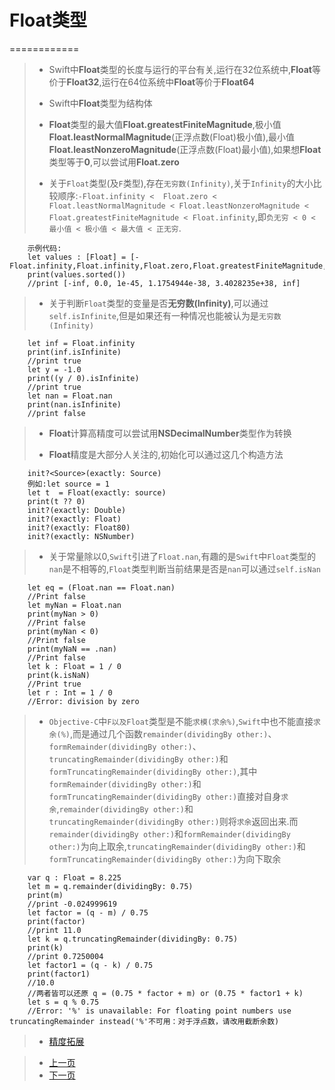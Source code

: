 
# Float类型
============

> - Swift中**Float**类型的长度与运行的平台有关,运行在32位系统中,**Float**等价于**Float32**,运行在64位系统中**Float**等价于**Float64**
> 
> - Swift中**Float**类型为结构体
> 
> - **Float**类型的最大值**Float.greatestFiniteMagnitude**,极小值**Float.leastNormalMagnitude**(正浮点数(Float)极小值),最小值**Float.leastNonzeroMagnitude**(正浮点数(Float)最小值),如果想**Float**类型等于**0**,可以尝试用**Float.zero**
> 
> - 关于`Float`类型(及`F`类型),存在`无穷数(Infinity)`,关于`Infinity`的大小比较顺序:`-Float.infinity < 
  Float.zero < Float.leastNormalMagnitude < Float.leastNonzeroMagnitude < Float.greatestFiniteMagnitude < Float.infinity`,即`负无穷 < 0 < 最小值 < 极小值 < 最大值 < 正无穷`.
>
		示例代码:
 		let values : [Float] = [-Float.infinity,Float.infinity,Float.zero,Float.greatestFiniteMagnitude,Float.leastNormalMagnitude,Float.leastNonzeroMagnitude]
		print(values.sorted())
		//print [-inf, 0.0, 1e-45, 1.1754944e-38, 3.4028235e+38, inf]
	
> 
> - 关于判断`Float`类型的变量是否**无穷数(Infinity)**,可以通过`self.isInfinite`,但是如果还有一种情况也能被认为是`无穷数(Infinity)`
> 
 		let inf = Float.infinity
		print(inf.isInfinite)
		//print true
		let y = -1.0
		print((y / 0).isInfinite)
		//print true
		let nan = Float.nan
		print(nan.isInfinite)
		//print false
	
> 
> - **Float**计算高精度可以尝试用**NSDecimalNumber**类型作为转换
> 
> - **Float**精度是大部分人关注的,初始化可以通过这几个构造方法
> 
> 
    	init?<Source>(exactly: Source) 
      	例如:let source = 1
    	let t  = Float(exactly: source)
    	print(t ?? 0)
    	init?(exactly: Double)
    	init?(exactly: Float)
    	init?(exactly: Float80)
    	init?(exactly: NSNumber)
> 
> - 关于常量除以0,`Swift`引进了`Float.nan`,有趣的是`Swift`中`Float`类型的`nan`是不相等的,`Float`类型判断当前结果是否是`nan`可以通过`self.isNan`
> 
		let eq = (Float.nan == Float.nan)
		//Print false
		let myNan = Float.nan
		print(myNan > 0)
		//Print false
		print(myNan < 0)
		//Print false
		print(myNaN == .nan)
		//Print false
		let k : Float = 1 / 0
		print(k.isNaN)
		//Print true
		let r : Int = 1 / 0
		//Error: division by zero

> 
> - `Objective-C`中`F以及Float`类型是不能`求模(求余%)`,`Swift`中也不能直接`求余(%)`,而是通过几个函数`remainder(dividingBy other:)`、`formRemainder(dividingBy other:)`、`truncatingRemainder(dividingBy other:)`和`formTruncatingRemainder(dividingBy other:)`,其中`formRemainder(dividingBy other:)`和`formTruncatingRemainder(dividingBy other:)`直接对自身`求余`,`remainder(dividingBy other:)`和`truncatingRemainder(dividingBy other:)`则将`求余`返回出来.而`remainder(dividingBy other:)`和`formRemainder(dividingBy other:)`为向上取余,`truncatingRemainder(dividingBy other:)`和`formTruncatingRemainder(dividingBy other:)`为向下取余
> 
		var q : Float = 8.225
		let m = q.remainder(dividingBy: 0.75)
		print(m)
		//print -0.024999619
		let factor = (q - m) / 0.75
		print(factor)
		//print 11.0
		let k = q.truncatingRemainder(dividingBy: 0.75)
		print(k)
		//print 0.7250004
		let factor1 = (q - k) / 0.75
		print(factor1)
		//10.0
		//两者皆可以还原 q = (0.75 * factor + m) or (0.75 * factor1 + k)	
		let s = q % 0.75
		//Error: '%' is unavailable: For floating point numbers use truncatingRemainder instead('%'不可用：对于浮点数，请改用截断余数)
> 
> - [精度拓展](./Code/NSDecimalNumber+YTExtension.swift)

> - [上一页](1.1Int类型.md)  
> - [下一页](1.3Double类型.md)
